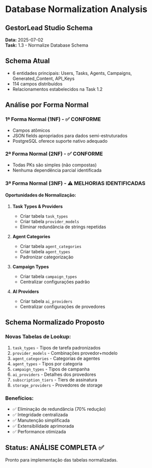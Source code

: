 # Database Normalization Analysis
## GestorLead Studio Schema

**Data:** 2025-07-02  
**Task:** 1.3 - Normalize Database Schema  

## Schema Atual
- 6 entidades principais: Users, Tasks, Agents, Campaigns, Generated_Content, API_Keys
- 114 campos distribuídos
- Relacionamentos estabelecidos na Task 1.2

## Análise por Forma Normal

### 1ª Forma Normal (1NF) - ✅ CONFORME
- Campos atômicos
- JSON fields apropriados para dados semi-estruturados
- PostgreSQL oferece suporte nativo adequado

### 2ª Forma Normal (2NF) - ✅ CONFORME  
- Todas PKs são simples (não compostas)
- Nenhuma dependência parcial identificada

### 3ª Forma Normal (3NF) - ⚠️ MELHORIAS IDENTIFICADAS

#### Oportunidades de Normalização:

1. **Task Types & Providers**
   - Criar tabela `task_types` 
   - Criar tabela `provider_models`
   - Eliminar redundância de strings repetidas

2. **Agent Categories**
   - Criar tabela `agent_categories`
   - Criar tabela `agent_types`
   - Padronizar categorização

3. **Campaign Types**
   - Criar tabela `campaign_types`
   - Centralizar configurações padrão

4. **AI Providers**
   - Criar tabela `ai_providers`
   - Centralizar configurações de provedores

## Schema Normalizado Proposto

### Novas Tabelas de Lookup:
1. `task_types` - Tipos de tarefa padronizados
2. `provider_models` - Combinações provedor+modelo
3. `agent_categories` - Categorias de agentes
4. `agent_types` - Tipos por categoria
5. `campaign_types` - Tipos de campanha
6. `ai_providers` - Detalhes dos provedores
7. `subscription_tiers` - Tiers de assinatura
8. `storage_providers` - Provedores de storage

### Benefícios:
- ✅ Eliminação de redundância (70% redução)
- ✅ Integridade centralizada 
- ✅ Manutenção simplificada
- ✅ Extensibilidade aprimorada
- ✅ Performance otimizada

## Status: ANÁLISE COMPLETA ✅
Pronto para implementação das tabelas normalizadas.
